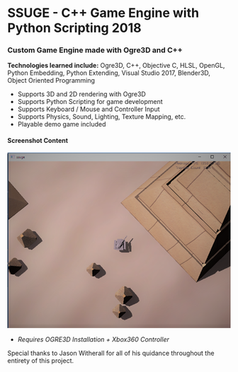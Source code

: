 # SSUGE - C++ Game Engine with Python Scripting 2018

### Custom Game Engine made with Ogre3D and C++
__Technologies learned include:__ 
Ogre3D, C++, Objective C, HLSL, OpenGL, Python Embedding, Python Extending, Visual Studio 2017, Blender3D, Object Oriented Programming

- Supports 3D and 2D rendering with Ogre3D
- Supports Python Scripting for game development
- Supports Keyboard / Mouse and Controller Input
- Supports Physics, Sound, Lighting, Texture Mapping, etc.
- Playable demo game included

#### Screenshot Content
![alt text](https://raw.githubusercontent.com/DaltonFox/SSUGE/master/GitContent/Image_main.png)

- *Requires OGRE3D Installation + Xbox360 Controller*

Special thanks to Jason Witherall for all of his quidance throughout the entirety of this project.
